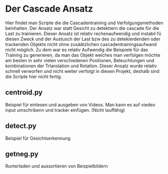 # Der Cascade Ansatz

Hier findet man Scripte die die Cascadentraining und Verfolgungsmethoden beinhalten.
Der Ansatz war statt Gesicht zu detektiern die cascade für die Last zu trainieren.
Dieser Ansatz ist relativ rechenaufwendig und instabil fü diesen Zweck und der Austusch der Last bzw des zu detekierdenden oder trackenden Objekts nicht ohne zusäätzlichen cascadentrainingsaufwand nicht möglich. Zu dem war es relativ Aufwendig die Beispiele für das Training zu generieren, da man das Objekt welches man verfolgen möchte am besten in sehr vielen verschiedenen Positionen, Beleuchtungen und kombinationen der Trlanslation und Rotation. 
Dieser Ansatz wurde relativ schnell verworfen und nicht weiter verfolgt in diesen Projekt, deshalb sind die Scripte hier nicht fertig. 
## centroid.py
Beispiel für einlesen und ausgeben von Videos. Man kann es auf viedeo input umschribenn und tracker einfügen. (Nicht lauffähig)
## detect.py
Beispiel für Gesichtserkennung
## getneg.py
Runterladen und aussortieren von Beispielbildern
